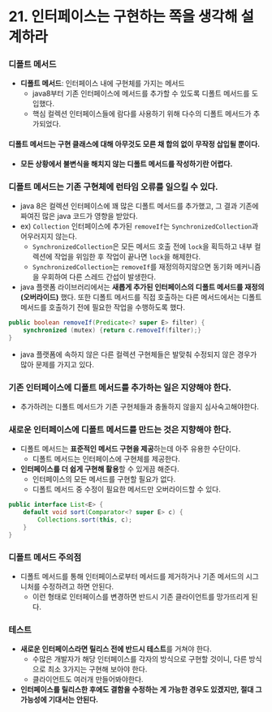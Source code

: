 # 21. 인터페이스는 구현하는 쪽을 생각해 설계하라
### 디폴트 메서드
- **디폴트 메서드**: 인터페이스 내에 구현체를 가지는 메서드
    - java8부터 기존 인터페이스에 메서드를 추가할 수 있도록 디폴트 메서드를 도입했다.
    - 핵심 컬렉션 인터페이스들에 람다를 사용하기 위해 다수의 디폴트 메서드가 추가되었다.

#### 디폴트 메서드는 **구현 클래스에 대해 아무것도 모른 채 합의 없이 무작정 삽입**될 뿐이다.
- **모든 상황에서 불변식을 해치지 않는 디폴트 메서드를 작성하기란 어렵다.**

### 디폴트 메서드는 기존 구현체에 **런타임 오류**를 일으킬 수 있다.
- java 8은 컬렉션 인터페이스에 꽤 많은 디폴트 메서드를 추가했고, 그 결과 기존에 짜여진 많은 java 코드가 영향을 받았다.
- ex) `Collection` 인터페이스에 추가된 `removeIf`는 `SynchronizedCollection`과 어우러지지 않는다.
    - `SynchronizedCollection`은 모든 메서드 호출 전에 `lock`을 획득하고 내부 컬렉션에 작업을 위임한 후 작업이 끝나면 `lock`을 해제한다.
    - `SynchronizedCollection`는 `removeIf`를 재정의하지않으면 동기화 메커니즘을 우회하여 다른 스레드 간섭이 발생한다.
- java 플랫폼 라이브러리에서는 **새롭게 추가된 인터페이스의 디폴트 메서드를 재정의(오버라이드)** 했다.
  또한 디폴트 메서드를 직접 호출하는 다른 메서드에서는 디폴트 메서드를 호출하기 전에 필요한 작업을 수행하도록 했다.
```java
public boolean removeIf(Predicate<? super E> filter) {  
    synchronized (mutex) {return c.removeIf(filter);}  
}
```
- java 플랫폼에 속하지 않은 다른 컬렉션 구현체들은 발맞춰 수정되지 않은 경우가 많아 문제를 가지고 있다.

### **기존 인터페이스에 디폴트 메서드를 추가하는 일은 지양**해야 한다.
- 추가하려는 디폴트 메서드가 기존 구현체들과 충돌하지 않을지 심사숙고해야한다.

### 새로운 인터페이스에 디폴트 메서드를 만드는 것은 지향해야 한다.
- 디폴트 메서드는 **표준적인 메서드 구현을 제공**하는데 아주 유용한 수단이다.
    - 디폴트 메서드는 인터페이스에 구현체를 제공한다.
- **인터페이스를 더 쉽게 구현해 활용**할 수 있게끔 해준다.
    - 인터페이스의 모든 메서드를 구현할 필요가 없다.
    - 디폴트 메서드 중 수정이 필요한 메서드만 오버라이드할 수 있다.
```java
public interface List<E> {
    default void sort(Comparator<? super E> c) {
        Collections.sort(this, c);
    }
}
```

### 디폴트 메서드 주의점
- 디폴트 메서드를 통해 인터페이스로부터 메서드를 제거하거나 기존 메서드의 시그니처를 수정하려고 하면 안된다.
    - 이런 형태로 인터페이스를 변경하면 반드시 기존 클라이언트를 망가뜨리게 된다.

### 테스트
- **새로운 인터페이스라면 릴리스 전에 반드시 테스트**를 거쳐야 한다.
    - 수많은 개발자가 해당 인터페이스를 각자의 방식으로 구현할 것이니, 다른 방식으로 최소 3가지는 구현해 보아야 한다.
    - 클라이언트도 여러개 만들어봐야한다.
- **인터페이스를 릴리스한 후에도 결함을 수정하는 게 가능한 경우도 있겠지만, 절대 그 가능성에 기대서는 안된다.**

